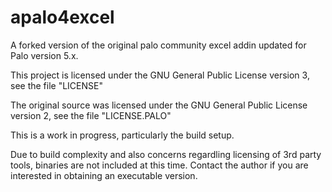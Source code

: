 # apalo4excel
A forked version of the original palo community excel addin updated for Palo version 5.x.

This project is licensed under the GNU General Public License version 3, see the file "LICENSE"

The original source was licensed under the GNU General Public License version 2, see the file "LICENSE.PALO"

This is a work in progress, particularly the build setup.

Due to build complexity and also  concerns regardling licensing of 3rd party tools, binaries are not included at this time. Contact the author if you are interested in obtaining an executable version.
